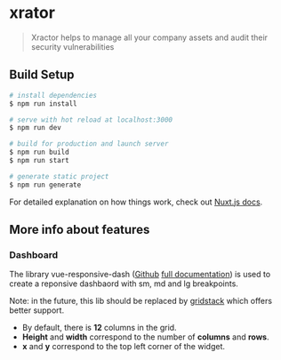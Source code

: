 # xrator

> Xractor helps to manage all your company assets and audit their security vulnerabilities

## Build Setup

```bash
# install dependencies
$ npm run install

# serve with hot reload at localhost:3000
$ npm run dev

# build for production and launch server
$ npm run build
$ npm run start

# generate static project
$ npm run generate
```

For detailed explanation on how things work, check out [Nuxt.js docs](https://nuxtjs.org).

## More info about features

### Dashboard

The library vue-responsive-dash ([Github](https://github.com/bensladden/vue-responsive-dash) [full documentation](https://vue-responsive-dash.netlify.app/)) is used to create a reponsive dashbaord with sm, md and lg breakpoints.

Note: in the future, this lib should be replaced by [gridstack](https://www.npmjs.com/package/gridstack) which offers better support.

- By default, there is **12** columns in the grid.
- **Height** and **width** correspond to the number of **columns** and **rows**.
- **x** and **y** correspond to the top left corner of the widget.
